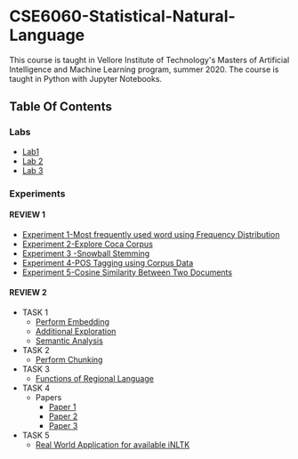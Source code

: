 # CSE6060-Statistical-Natural-Language

This course is taught in Vellore Institute of Technology's Masters of Artificial Intelligence and Machine Learning program, summer 2020. The course is taught in Python with Jupyter Notebooks.
## Table Of Contents
### Labs
* [Lab1](https://github.com/juniemariam/CSE6060---Statistical-Natural-Language/blob/master/LAB1%20NLP.ipynb)
* [Lab 2](https://github.com/juniemariam/CSE6060---Statistical-Natural-Language/blob/master/LAB2%20NLP.ipynb)
* [Lab 3](https://github.com/juniemariam/CSE6060---Statistical-Natural-Language/blob/master/LAB3%20NLP.ipynb)
### Experiments
#### REVIEW 1
- [Experiment 1-Most frequently used word using Frequency Distribution](https://github.com/juniemariam/CSE6060---Statistical-Natural-Language/blob/master/Assignment%201.ipynb)
- [Experiment 2-Explore Coca Corpus](https://github.com/juniemariam/CSE6060---Statistical-Natural-Language/blob/master/explore_coca_corpus.docx.pdf)
- [Experiment 3 -Snowball Stemming](https://github.com/juniemariam/CSE6060---Statistical-Natural-Language/blob/master/Assignment%203.ipynb)
- [Experiment 4-POS Tagging using Corpus Data](https://github.com/juniemariam/CSE6060---Statistical-Natural-Language/blob/master/Assignment%204.ipynb)
- [Experiment 5-Cosine Similarity Between Two Documents](https://github.com/juniemariam/CSE6060---Statistical-Natural-Language/blob/master/Assignment%205.ipynb)
#### REVIEW 2
- TASK 1 
  * [Perform Embedding](https://github.com/juniemariam/CSE6060---Statistical-Natural-Language/blob/master/Activity%201.ipynb)
  * [Additional Exploration](https://colab.research.google.com/drive/14xh43aYnChioM9FoqpHIZ301ljfWEzSa)
  * [Semantic Analysis](https://github.com/juniemariam/CSE6060---Statistical-Natural-Language/blob/master/SemanticAnalysis.ipynb)
- TASK 2
    * [Perform Chunking](https://github.com/juniemariam/CSE6060---Statistical-Natural-Language/blob/master/Activity%202.ipynb)
- TASK 3
    * [Functions of Regional Language](https://github.com/juniemariam/CSE6060---Statistical-Natural-Language/blob/master/Activity3.ipynb)
- TASK 4 
    * Papers
      * [Paper 1](https://github.com/juniemariam/CSE6060---Statistical-Natural-Language/blob/master/Information-Retrieval-in-Malayalam-Using-Natural-Language-Processing.pdf)
      * [Paper 2](https://github.com/juniemariam/CSE6060---Statistical-Natural-Language/blob/master/NamedEntityRecognitionforMalayalamlanguageACRFbasedapproach.pdf)
      * [Paper 3](https://github.com/juniemariam/CSE6060---Statistical-Natural-Language/blob/master/anishaazizt2015.pdf)
- TASK 5
    * [Real World Application for available iNLTK](https://github.com/juniemariam/CSE6060---Statistical-Natural-Language/blob/master/REAL%20TIME%20APPLICATIONS%20OF%20NLP%20FOR%20REGIONAL%20LANGUAGES.pdf)


